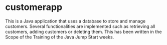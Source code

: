 # customerapp

This is a Java application that uses a database to store and manage customers. Several functionalities are implemented such as retrieving all customers, adding customers or deleting them.
This has been written in the Scope of the Training of the Java Jump Start weeks.
